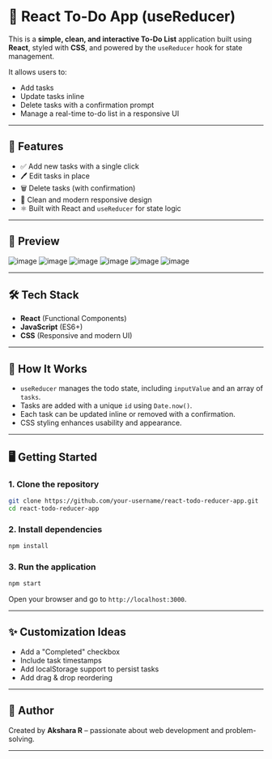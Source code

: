 # 📝 React To-Do App (useReducer)

This is a **simple, clean, and interactive To-Do List** application built using **React**, styled with **CSS**, and powered by the `useReducer` hook for state management.

It allows users to:

* Add tasks
* Update tasks inline
* Delete tasks with a confirmation prompt
* Manage a real-time to-do list in a responsive UI

---

## 🚀 Features

* ✅ Add new tasks with a single click
* 🖊️ Edit tasks in place
* 🗑️ Delete tasks (with confirmation)
* 🎨 Clean and modern responsive design
* ⚛️ Built with React and `useReducer` for state logic

---

## 📸 Preview

![image](https://github.com/user-attachments/assets/e932d54a-d3a6-4ec0-892a-d7ee744d06ee)
![image](https://github.com/user-attachments/assets/6b8901cf-5213-48be-b993-5e277101be17)
![image](https://github.com/user-attachments/assets/49f7103a-47d2-4981-83cc-f6cfa41ed27e)
![image](https://github.com/user-attachments/assets/486eb2ad-5097-472d-b0ca-4a0dbffe1507)
![image](https://github.com/user-attachments/assets/2195f880-f89a-4079-846d-cbd678940747)
![image](https://github.com/user-attachments/assets/e5a69796-6683-4b7c-9200-7164ee40ee01)



---

## 🛠️ Tech Stack

* **React** (Functional Components)
* **JavaScript** (ES6+)
* **CSS** (Responsive and modern UI)

---

## 🧠 How It Works

* `useReducer` manages the todo state, including `inputValue` and an array of `tasks`.
* Tasks are added with a unique `id` using `Date.now()`.
* Each task can be updated inline or removed with a confirmation.
* CSS styling enhances usability and appearance.

---

## 🖥️ Getting Started

### 1. Clone the repository

```bash
git clone https://github.com/your-username/react-todo-reducer-app.git
cd react-todo-reducer-app
```

### 2. Install dependencies

```bash
npm install
```

### 3. Run the application

```bash
npm start
```

Open your browser and go to `http://localhost:3000`.

---


## ✨ Customization Ideas

* Add a "Completed" checkbox
* Include task timestamps
* Add localStorage support to persist tasks
* Add drag & drop reordering

---

## 🙌 Author

Created by **Akshara R** – passionate about web development and problem-solving.

---
